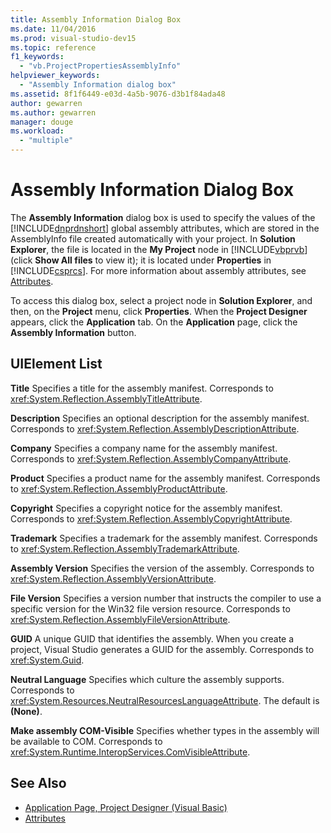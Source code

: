 ```yaml
---
title: Assembly Information Dialog Box
ms.date: 11/04/2016
ms.prod: visual-studio-dev15
ms.topic: reference
f1_keywords:
  - "vb.ProjectPropertiesAssemblyInfo"
helpviewer_keywords:
  - "Assembly Information dialog box"
ms.assetid: 8f1f6449-e03d-4a5b-9076-d3b1f84ada48
author: gewarren
ms.author: gewarren
manager: douge
ms.workload:
  - "multiple"
---
```

# Assembly Information Dialog Box
The **Assembly Information** dialog box is used to specify the values of the [!INCLUDE[dnprdnshort](../../code-quality/includes/dnprdnshort_md.md)] global assembly attributes, which are stored in the AssemblyInfo file created automatically with your project. In **Solution Explorer**, the file is located in the **My Project** node in [!INCLUDE[vbprvb](../../code-quality/includes/vbprvb_md.md)] (click **Show All files** to view it); it is located under **Properties** in [!INCLUDE[csprcs](../../data-tools/includes/csprcs_md.md)]. For more information about assembly attributes, see [Attributes](https://msdn.microsoft.com/Library/ae334cee-d96c-4243-a5e3-06dd7fcaf205).

 To access this dialog box, select a project node in **Solution Explorer**, and then, on the **Project** menu, click **Properties**. When the **Project Designer** appears, click the **Application** tab. On the **Application** page, click the **Assembly Information** button.

## UIElement List
 **Title**
 Specifies a title for the assembly manifest. Corresponds to <xref:System.Reflection.AssemblyTitleAttribute>.

 **Description**
 Specifies an optional description for the assembly manifest. Corresponds to <xref:System.Reflection.AssemblyDescriptionAttribute>.

 **Company**
 Specifies a company name for the assembly manifest. Corresponds to <xref:System.Reflection.AssemblyCompanyAttribute>.

 **Product**
 Specifies a product name for the assembly manifest. Corresponds to <xref:System.Reflection.AssemblyProductAttribute>.

 **Copyright**
 Specifies a copyright notice for the assembly manifest. Corresponds to <xref:System.Reflection.AssemblyCopyrightAttribute>.

 **Trademark**
 Specifies a trademark for the assembly manifest. Corresponds to <xref:System.Reflection.AssemblyTrademarkAttribute>.

 **Assembly Version**
 Specifies the version of the assembly. Corresponds to <xref:System.Reflection.AssemblyVersionAttribute>.

 **File Version**
 Specifies a version number that instructs the compiler to use a specific version for the Win32 file version resource. Corresponds to <xref:System.Reflection.AssemblyFileVersionAttribute>.

 **GUID**
 A unique GUID that identifies the assembly. When you create a project, Visual Studio generates a GUID for the assembly. Corresponds to <xref:System.Guid>.

 **Neutral Language**
 Specifies which culture the assembly supports. Corresponds to <xref:System.Resources.NeutralResourcesLanguageAttribute>. The default is **(None)**.

 **Make assembly COM-Visible**
 Specifies whether types in the assembly will be available to COM. Corresponds to <xref:System.Runtime.InteropServices.ComVisibleAttribute>.

## See Also

- [Application Page, Project Designer (Visual Basic)](../../ide/reference/application-page-project-designer-visual-basic.md)
- [Attributes](https://msdn.microsoft.com/Library/ae334cee-d96c-4243-a5e3-06dd7fcaf205)